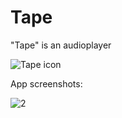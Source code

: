 # Tape
"Tape" is an audioplayer




![Tape icon](https://user-images.githubusercontent.com/98738839/165335707-7fc6f1f9-4142-4e50-92da-a5c4c8f4e72a.png)


App screenshots:


![2](https://user-images.githubusercontent.com/98738839/165351762-398ba627-793b-4e64-8f57-a0430b329508.png)


